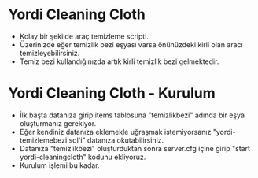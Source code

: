 # Yordi Cleaning Cloth
- Kolay bir şekilde araç temizleme scripti.
- Üzerinizde eğer temizlik bezi eşyası varsa önünüzdeki kirli olan aracı temizleyebilirsiniz.
- Temiz bezi kullandığınızda artık kirli temizlik bezi gelmektedir.

# Yordi Cleaning Cloth - Kurulum
- İlk başta datanıza girip items tablosuna "temizlikbezi" adında bir eşya oluşturmanız gerekiyor.
- Eğer kendiniz datanıza eklemekle uğraşmak istemiyorsanız "yordi-temizlemebezi.sql'i" datanıza okutabilirsiniz.
- Datanıza "temizlikbezi" oluşturduktan sonra server.cfg içine girip "start yordi-cleaningcloth" kodunu ekliyoruz.
- Kurulum işlemi bu kadar.
